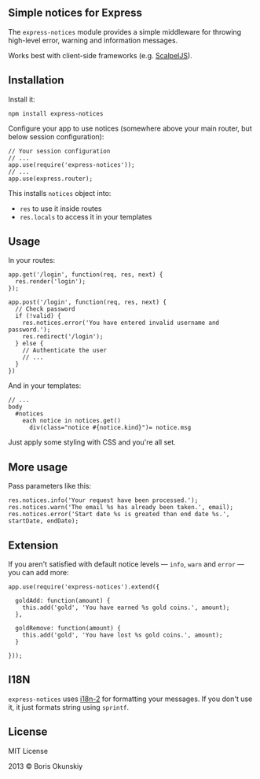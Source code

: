 ## Simple notices for Express

The `express-notices` module provides a simple middleware for throwing high-level error, warning and information messages.

Works best with client-side frameworks (e.g. [ScalpelJS](http://inca.github.io/scalpeljs)).

## Installation

Install it:

```
npm install express-notices
```

Configure your app to use notices (somewhere above your main router, but below session configuration):

```
// Your session configuration
// ...
app.use(require('express-notices'));
// ...
app.use(express.router);
```

This installs `notices` object into:

  * `res` to use it inside routes
  * `res.locals` to access it in your templates

## Usage

In your routes:

```
app.get('/login', function(req, res, next) {
  res.render('login');
});

app.post('/login', function(req, res, next) {
  // Check password
  if (!valid) {
    res.notices.error('You have entered invalid username and password.');
    res.redirect('/login');
  } else {
    // Authenticate the user
    // ...
  }
})
```

And in your templates:

```
// ...
body
  #notices
    each notice in notices.get()
      div(class="notice #{notice.kind}")= notice.msg
```

Just apply some styling with CSS and you're all set.

## More usage

Pass parameters like this:

```
res.notices.info('Your request have been processed.');
res.notices.warn('The email %s has already been taken.', email);
res.notices.error('Start date %s is greated than end date %s.', startDate, endDate);
```

## Extension

If you aren't satisfied with default notice levels — `info`, `warn` and `error` — you can add more:

```
app.use(require('express-notices').extend({

  goldAdd: function(amount) {
    this.add('gold', 'You have earned %s gold coins.', amount);
  },

  goldRemove: function(amount) {
    this.add('gold', 'You have lost %s gold coins.', amount);
  }

}));
```

## I18N

`express-notices` uses [i18n-2](https://github.com/jeresig/i18n-node-2) for formatting your messages. If you don't use it, it just formats string using `sprintf`.

## License

MIT License

2013 © Boris Okunskiy